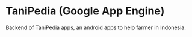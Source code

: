 # TaniPedia (Google App Engine)
Backend of TaniPedia apps, an android apps to help farmer in Indonesia.
